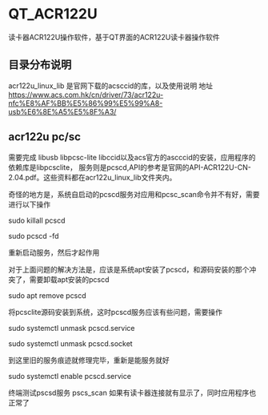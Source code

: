 # QT_ACR122U
读卡器ACR122U操作软件，基于QT界面的ACR122U读卡器操作软件

## 目录分布说明
 acr122u_linux_lib 是官网下载的acsccid的库，以及使用说明 地址 
 https://www.acs.com.hk/cn/driver/73/acr122u-nfc%E8%AF%BB%E5%86%99%E5%99%A8-usb%E6%8E%A5%E5%8F%A3/
## acr122u pc/sc
 需要完成 libusb libpcsc-lite libccid以及acs官方的ascccid的安装，应用程序的依赖库是libpcsclite，
 服务则是pcscd,API的参考是官网的API-ACR122U-CN-2.04.pdf。这些资料都在acr122u_linux_lib文件夹内。
 
奇怪的地方是，系统自启动的pcscd服务对应用和pcsc_scan命令并不有好，需要进行以下操作

sudo killall pcscd

sudo pcscd -fd

重新启动服务，然后才起作用

对于上面问题的解决方法是，应该是系统apt安装了pcscd，和源码安装的那个冲突了，需要卸载apt安装的pcscd

sudo apt remove pcscd

将pcsclite源码安装到系统，这时pcscd服务应该有些问题，需要操作

sudo systemctl unmask pcscd.service

sudo systemctl unmask pcscd.socket

到这里旧的服务痕迹就修理完毕，重新是能服务就好

sudo systemctl enable pcscd.service

终端测试pscsd服务 pscs_scan 如果有读卡器连接就有显示了，同时应用程序也正常了